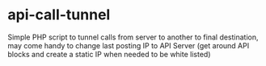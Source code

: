 # api-call-tunnel
Simple PHP script to tunnel calls from server to another to final destination, may come handy to change last posting IP to API Server (get around API blocks and create a static IP when needed to be white listed)


